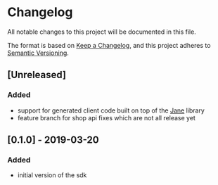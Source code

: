 # Changelog
All notable changes to this project will be documented in this file.

The format is based on [Keep a Changelog](https://keepachangelog.com/en/1.0.0/),
and this project adheres to [Semantic Versioning](https://semver.org/spec/v2.0.0.html).

## [Unreleased]
### Added
- support for generated client code built on top of the [Jane](https://github.com/janephp/janephp) library 
- feature branch for shop api fixes which are not all release yet

## [0.1.0] - 2019-03-20
### Added
- initial version of the sdk
